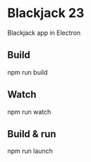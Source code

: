# Blackjack 23
Blackjack app in Electron

## Build
npm run build

## Watch
npm run watch

## Build & run
npm run launch
